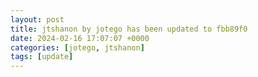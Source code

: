 ```yaml
---
layout: post
title: jtshanon by jotego has been updated to fbb89f0
date: 2024-02-16 17:07:07 +0000
categories: [jotego, jtshanon]
tags: [update]
---
```


